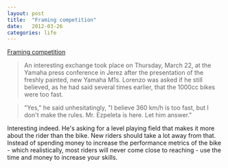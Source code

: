 ```yaml
---
layout: post
title:  "Framing competition"
date:   2012-03-26
categories: life
---
```


[Framing competition](http://moto-racing.speedtv.com/article/motogp-noyes-notebook-big-changes-beyond-2012/P2)

> An interesting exchange took place on Thursday, March 22, at the Yamaha press conference in Jerez after the presentation of the freshly painted, new Yamaha M1s. Lorenzo was asked if he still believed, as he had said several times earlier, that the 1000cc bikes were too fast.

> "Yes," he said unhesitatingly, "I believe 360 km/h is too fast, but I don't make the rules. Mr. Ezpeleta is here. Let him answer."

Interesting indeed.  He's asking for a level playing field that makes it more about the rider than the bike.  New riders should take a lot away from that.  Instead of spending money to increase the performance metrics of the bike - which realistically, most riders will never come close to reaching - use the time and money to increase your skills.